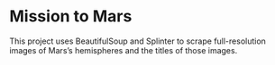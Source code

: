 # Mission to Mars
This project uses BeautifulSoup and Splinter to scrape full-resolution images of Mars’s hemispheres and the titles of those images.

